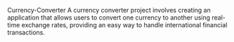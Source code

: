 Currency-Converter
A currency converter project involves creating an application that allows users to convert one currency to another using real-time exchange rates, providing an easy way to handle international financial transactions.
